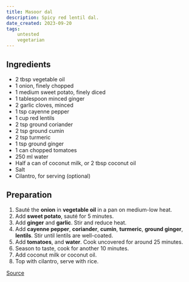 ```yaml
---
title: Masoor dal
description: Spicy red lentil dal.
date_created: 2023-09-20
tags:
    untested
    vegetarian
---
```


## Ingredients

- 2 tbsp vegetable oil
- 1 onion, finely chopped
- 1 medium sweet potato, finely diced
- 1 tablespoon minced ginger
- 2 garlic cloves, minced
- 1 tsp cayenne pepper
- 1 cup red lentils
- 2 tsp ground coriander
- 2 tsp ground cumin
- 2 tsp turmeric
- 1 tsp ground ginger
- 1 can chopped tomatoes
- 250 ml water
- Half a can of coconut milk, or 2 tbsp coconut oil
- Salt
- Cilantro, for serving (optional)

## Preparation

1. Sauté the **onion** in **vegetable oil** in a pan on medium-low heat.
2. Add **sweet potato**, sauté for 5 minutes.
3. Add **ginger** and **garlic**. Stir and reduce heat.
3. Add **cayenne pepper**, **coriander**, **cumin**, **turmeric**, **ground ginger**, **lentils**. Stir until lentils are well-coated.
4. Add **tomatoes**, and **water**. Cook uncovered for around 25 minutes.
5. Season to taste, cook for another 10 minutes.
6. Add coconut milk or coconut oil.
7. Top with cilantro, serve with rice.

[Source](https://cooking.nytimes.com/recipes/7517-masoor-dal-spiced-red-lentils#notes_section)